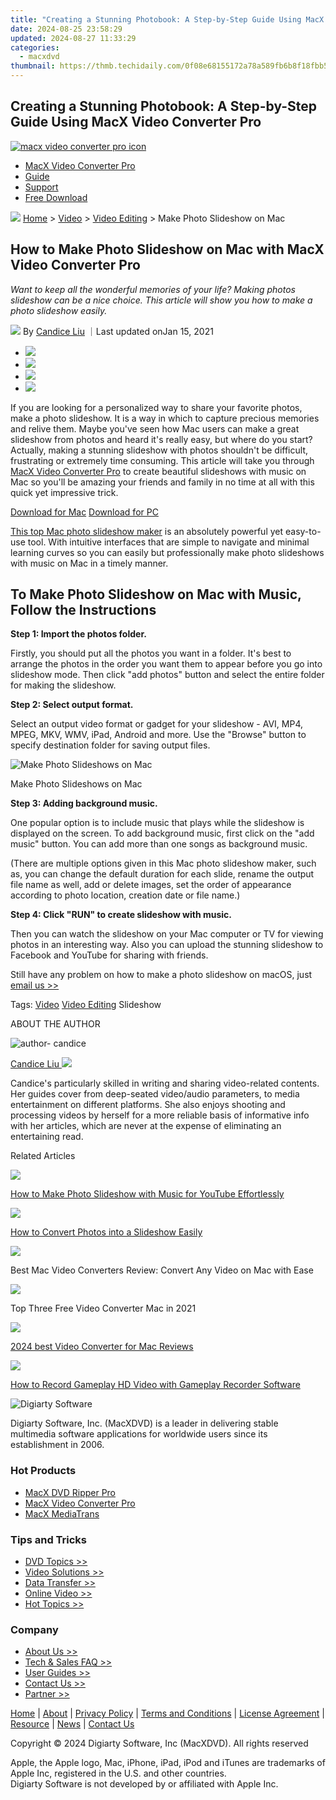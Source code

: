 ```yaml
---
title: "Creating a Stunning Photobook: A Step-by-Step Guide Using MacX Video Converter Pro"
date: 2024-08-25 23:58:29
updated: 2024-08-27 11:33:29
categories:
  - macxdvd
thumbnail: https://thmb.techidaily.com/0f08e68155172a78a589fb6b8f18fbb5a0a1a4069ed8867faff7b1ab4f999000.jpg
---
```


## Creating a Stunning Photobook: A Step-by-Step Guide Using MacX Video Converter Pro

[![macx video converter pro icon](https://www.macxdvd.com/mac-dvd-video-converter-how-to/../image-style/new-seo/icon11.png)](https://tools.techidaily.com/macxdvd/products/)

* [MacX Video Converter Pro](https://tools.techidaily.com/macxdvd/products/)
* [Guide](https://tools.techidaily.com/macxdvd/products/)
* [Support](https://tools.techidaily.com/macxdvd/products/)
* [Free Download](https://tools.techidaily.com/macxdvd/products/)



![](https://www.macxdvd.com/mac-dvd-video-converter-how-to/../image-style/new-seo/icon7.png) [Home](https://tools.techidaily.com/macxdvd/products/) \> [Video](https://tools.techidaily.com/macxdvd/products/) \> [Video Editing](https://tools.techidaily.com/macxdvd/products/) \> Make Photo Slideshow on Mac 

## How to Make Photo Slideshow on Mac with MacX Video Converter Pro



_Want to keep all the wonderful memories of your life? Making photos slideshow can be a nice choice. This article will show you how to make a photo slideshow easily._ 

![](https://www.macxdvd.com/mac-dvd-video-converter-how-to/../image-style/new-seo/icon6.png) By [Candice Liu](https://tools.techidaily.com/macxdvd/products/) ｜Last updated onJan 15, 2021 

* [![](https://www.macxdvd.com/mac-dvd-video-converter-how-to/../image-style/new-seo/share-fa.jpg)](https://www.facebook.com/sharer/sharer.php?u=https://www.macxdvd.com/mac-dvd-video-converter-how-to/make-photo-slideshow-on-mac.htm)
* [![](https://www.macxdvd.com/mac-dvd-video-converter-how-to/../image-style/new-seo/share-tw.jpg)](https://twitter.com/intent/tweet?url=https://www.macxdvd.com/mac-dvd-video-converter-how-to/make-photo-slideshow-on-mac.htm)
* [![](https://www.macxdvd.com/mac-dvd-video-converter-how-to/../image-style/new-seo/share-go.jpg)](https://pinterest.com/pin/create/button/?url=https://www.macxdvd.com/mac-dvd-video-converter-how-to/make-photo-slideshow-on-mac.htm)
* [![](https://www.macxdvd.com/mac-dvd-video-converter-how-to/../image-style/new-seo/share-in.jpg)](https://www.linkedin.com/shareArticle?mini=true&url=https://www.macxdvd.com/mac-dvd-video-converter-how-to/make-photo-slideshow-on-mac.htm&title=&summary=https://www.macxdvd.com/mac-dvd-video-converter-how-to/make-photo-slideshow-on-mac.htm&source=)

If you are looking for a personalized way to share your favorite photos, make a photo slideshow. It is a way in which to capture precious memories and relive them. Maybe you've seen how Mac users can make a great slideshow from photos and heard it's really easy, but where do you start? Actually, making a stunning slideshow with photos shouldn't be difficult, frustrating or extremely time consuming. This article will take you through [MacX Video Converter Pro](https://tools.techidaily.com/macxdvd/products/) to create beautiful slideshows with music on Mac so you'll be amazing your friends and family in no time at all with this quick yet impressive trick.

[Download for Mac](https://tools.techidaily.com/macxdvd/products/) [Download for PC](https://tools.techidaily.com/macxdvd/products/) 

[This top Mac photo slideshow maker](https://tools.techidaily.com/macxdvd/products/) is an absolutely powerful yet easy-to-use tool. With intuitive interfaces that are simple to navigate and minimal learning curves so you can easily but professionally make photo slideshows with music on Mac in a timely manner.

## To Make Photo Slideshow on Mac with Music, Follow the Instructions

**Step 1: Import the photos folder.**

 Firstly, you should put all the photos you want in a folder. It's best to arrange the photos in the order you want them to appear before you go into slideshow mode. Then click "add photos" button and select the entire folder for making the slideshow.

**Step 2: Select output format.**

 Select an output video format or gadget for your slideshow - AVI, MP4, MPEG, MKV, WMV, iPad, Android and more. Use the "Browse" button to specify destination folder for saving output files.

![Make Photo Slideshows on Mac](https://www.macxdvd.com/mac-dvd-video-converter-how-to/article-image/zxh-wedding-slideshow-edit.png) 

Make Photo Slideshows on Mac

**Step 3: Adding background music.**

 One popular option is to include music that plays while the slideshow is displayed on the screen. To add background music, first click on the "add music" button. You can add more than one songs as background music.

(There are multiple options given in this Mac photo slideshow maker, such as, you can change the default duration for each slide, rename the output file name as well, add or delete images, set the order of appearance according to photo location, creation date or file name.)

**Step 4: Click "RUN" to create slideshow with music.**

Then you can watch the slideshow on your Mac computer or TV for viewing photos in an interesting way. Also you can upload the stunning slideshow to Facebook and YouTube for sharing with friends.

Still have any problem on how to make a photo slideshow on macOS, just [email us >>](https://tools.techidaily.com/macxdvd/products/)

Tags: [Video](https://tools.techidaily.com/macxdvd/products/) [Video Editing](https://tools.techidaily.com/macxdvd/products/) Slideshow 

ABOUT THE AUTHOR

![author- candice](https://www.macxdvd.com/mac-dvd-video-converter-how-to/../image-style/new-seo/candice.png) 

[Candice Liu ![](https://www.macxdvd.com/mac-dvd-video-converter-how-to/../image-style/new-seo/share-in1.jpg)](https://www.linkedin.com/in/candice-liu-444483a3/) 

Candice's particularly skilled in writing and sharing video-related contents. Her guides cover from deep-seated video/audio parameters, to media entertainment on different platforms. She also enjoys shooting and processing videos by herself for a more reliable basis of informative info with her articles, which are never at the expense of eliminating an entertaining read.



Related Articles

![](https://www.macxdvd.com/mac-dvd-video-converter-how-to/../image-style/new-seo/pic7.jpg)

[How to Make Photo Slideshow with Music for YouTube Effortlessly](https://tools.techidaily.com/macxdvd/products/)

![](https://www.macxdvd.com/mac-dvd-video-converter-how-to/../image-style/new-seo/pic6.jpg)

[How to Convert Photos into a Slideshow Easily](https://tools.techidaily.com/macxdvd/products/)

![](https://www.macxdvd.com/mac-dvd-video-converter-how-to/../image-style/new-seo/pic5.jpg)

 Best Mac Video Converters Review: Convert Any Video on Mac with Ease

![](https://www.macxdvd.com/mac-dvd-video-converter-how-to/../image-style/new-seo/pic4.jpg)

 Top Three Free Video Converter Mac in 2021 

![](https://www.macxdvd.com/mac-dvd-video-converter-how-to/../image-style/new-seo/pic3.jpg)

[2024 best Video Converter for Mac Reviews](https://tools.techidaily.com/macxdvd/products/) 

![](https://www.macxdvd.com/mac-dvd-video-converter-how-to/../image-style/new-seo/pic2.jpg)

[How to Record Gameplay HD Video with Gameplay Recorder Software](https://tools.techidaily.com/macxdvd/products/) 



![Digiarty Software](https://www.macxdvd.com/mac-dvd-video-converter-how-to/../icon/logo.png) 

Digiarty Software, Inc. (MacXDVD) is a leader in delivering stable multimedia software applications for worldwide users since its establishment in 2006.

### Hot Products

* [MacX DVD Ripper Pro](https://tools.techidaily.com/macxdvd/products/)
* [MacX Video Converter Pro](https://tools.techidaily.com/macxdvd/products/)
* [MacX MediaTrans](https://tools.techidaily.com/macxdvd/products/)

### Tips and Tricks

* [DVD Topics >>](https://tools.techidaily.com/macxdvd/products/)
* [Video Solutions >>](https://tools.techidaily.com/macxdvd/products/)
* [Data Transfer >>](https://tools.techidaily.com/macxdvd/products/)
* [Online Video >>](https://tools.techidaily.com/macxdvd/products/)
* [Hot Topics >>](https://tools.techidaily.com/macxdvd/products/)

### Company

* [About Us >>](https://tools.techidaily.com/macxdvd/products/)
* [Tech & Sales FAQ >>](https://tools.techidaily.com/macxdvd/products/)
* [User Guides >>](https://tools.techidaily.com/macxdvd/products/)
* [Contact Us >>](https://tools.techidaily.com/macxdvd/products/)
* [Partner >>](https://tools.techidaily.com/macxdvd/products/)



[Home](https://tools.techidaily.com/macxdvd/products/) | [About](https://tools.techidaily.com/macxdvd/products/) | [Privacy Policy](https://tools.techidaily.com/macxdvd/products/) | [Terms and Conditions](https://tools.techidaily.com/macxdvd/products/) | [License Agreement](https://tools.techidaily.com/macxdvd/products/) | [Resource](https://tools.techidaily.com/macxdvd/products/) | [News](https://tools.techidaily.com/macxdvd/products/) | [Contact Us](https://tools.techidaily.com/macxdvd/products/)

Copyright © 2024 Digiarty Software, Inc (MacXDVD). All rights reserved

Apple, the Apple logo, Mac, iPhone, iPad, iPod and iTunes are trademarks of Apple Inc, registered in the U.S. and other countries.  
 Digiarty Software is not developed by or affiliated with Apple Inc.

<ins class="adsbygoogle"
     style="display:block"
     data-ad-format="autorelaxed"
     data-ad-client="ca-pub-7571918770474297"
     data-ad-slot="1223367746"></ins>



<ins class="adsbygoogle"
     style="display:block"
     data-ad-client="ca-pub-7571918770474297"
     data-ad-slot="8358498916"
     data-ad-format="auto"
     data-full-width-responsive="true"></ins>
